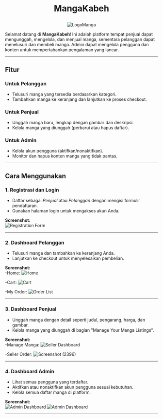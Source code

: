 # <p align="center">**MangaKabeh**</p>

<p align="center">
  <img src="https://github.com/user-attachments/assets/7dc4f1d2-d5f9-43a6-9e76-c8ddfdbda7fd" alt="LogoManga"/>
</p>



Selamat datang di **MangaKabeh**! Ini adalah platform tempat penjual dapat mengunggah, mengelola, dan menjual manga, sementara pelanggan dapat menelusuri dan membeli manga. Admin dapat mengelola pengguna dan konten untuk mempertahankan pengalaman yang lancar.

---

## **Fitur**

### **Untuk Pelanggan**
- Telusuri manga yang tersedia berdasarkan kategori.
- Tambahkan manga ke keranjang dan lanjutkan ke proses checkout.

### **Untuk Penjual**
- Unggah manga baru, lengkap dengan gambar dan deskripsi.
- Kelola manga yang diunggah (perbarui atau hapus daftar).

### **Untuk Admin**
- Kelola akun pengguna (aktifkan/nonaktifkan).
- Monitor dan hapus konten manga yang tidak pantas.

---

## **Cara Menggunakan**

### **1. Registrasi dan Login**
- Daftar sebagai *Penjual* atau *Pelanggan* dengan mengisi formulir pendaftaran.
- Gunakan halaman login untuk mengakses akun Anda.

**Screenshot:**  
![Registration Form](https://github.com/user-attachments/assets/750ece8d-603b-4d51-972b-12da4c20b936)

---

### **2. Dashboard Pelanggan**
- Telusuri manga dan tambahkan ke keranjang Anda.  
- Lanjutkan ke checkout untuk menyelesaikan pembelian.  

**Screenshot:**  
-Home:
![Home](https://github.com/user-attachments/assets/9d063d69-18d9-42cb-ae3d-2cd383954ed6)

-Cart:
![Cart](https://github.com/user-attachments/assets/dd92a8ef-67ac-4930-a561-9b12a16e0d36)

-My Order:
![Order List](https://github.com/user-attachments/assets/57a70d44-bd25-4e77-b040-70370360acd9)


---

### **3. Dashboard Penjual**
- Unggah manga dengan detail seperti judul, pengarang, harga, dan gambar.  
- Kelola manga yang diunggah di bagian "Manage Your Manga Listings".  

**Screenshot:**  
-Manage Manga:
![Seller Dashboard](https://github.com/user-attachments/assets/38326f25-30f1-45a9-9695-99a275bcdc4c)

-Seller Order:
![Screenshot (2396)](https://github.com/user-attachments/assets/188cfa29-b838-4dda-8b01-7185967d205b)

---

### **4. Dashboard Admin**
- Lihat semua pengguna yang terdaftar.  
- Aktifkan atau nonaktifkan akun pengguna sesuai kebutuhan.  
- Kelola semua daftar manga di platform.  

**Screenshot:**  
![Admin Dashboard](https://github.com/user-attachments/assets/7efb8a00-2779-42f0-8be5-9204077d6215)
![Admin Dashboard](https://github.com/user-attachments/assets/d15d0777-9f96-433d-a7ac-55509f7a103d)

---
